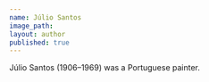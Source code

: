 ```yaml
---
name: Júlio Santos
image_path:
layout: author
published: true
---
```

Júlio Santos (1906–1969) was a Portuguese painter.
